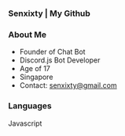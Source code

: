 ### Senxixty | My Github

### About Me
- Founder of Chat Bot
- Discord.js Bot Developer
- Age of 17
- Singapore
- Contact: senxixty@gmail.com
### Languages
Javascript
